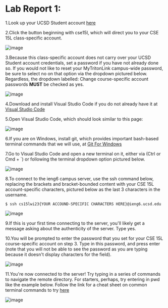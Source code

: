 # Lab Report 1:

1.Look up your UCSD Student account [here](https://sdacs.ucsd.edu/~icc/index.php)

2.Click the button beginning with cse15l, which will direct you to your CSE 15L class-specific account.

![image](https://user-images.githubusercontent.com/122490447/211925936-51e5161e-f1a2-42e3-8e0b-09342143405c.png)

3.Because this class-specific account does not carry over your UCSD Student account credentials, set a password if you have not already done so. If you would not like to reset your MyTritonLink campus-wide password, be sure to select no on that option via the dropdown pictured below. Regardless, the dropdown labelled: Change course-specific account passwords **MUST** be checked as yes.

![image](https://user-images.githubusercontent.com/122490447/211926451-45393696-9b8d-4be3-9a6c-0f50618a0e62.png)

4.Download and install Visual Studio Code if you do not already have it at [Visual Studio Code](https://code.visualstudio.com/)

5.Open Visual Studio Code, which should look similar to this page:

![image](https://user-images.githubusercontent.com/122490447/211929895-2cbe7da2-7fc4-4f2f-8fae-1136fe079fd7.png)

6.If you are on Windows, install git, which provides important bash-based terminal commands that we will use, at [Git For Windows](https://gitforwindows.org/)

7.Go to Visual Studio Code and open a new terminal on it, either via (Ctrl or Cmd + `) or following the terminal dropdown option pictured below.

![image](https://user-images.githubusercontent.com/122490447/211927340-438d33cd-122a-494a-81ad-02028af5888a.png)

8.To connect to the ieng6 campus server, use the ssh command below, replacing the brackets and bracket-bounded content with your CSE 15L account-specific characters, pictured below as the last 3 characters in the username.
```
$ ssh cs15lwi23{YOUR ACCOUND-SPECIFIC CHARACTERS HERE}@ieng6.ucsd.edu
```
![image](https://user-images.githubusercontent.com/122490447/211927745-5219027d-face-43c0-bd01-5799bad43c29.png)

9.If this is your first time connecting to the server, you'll likely get a message asking about the authenticity of the server. Type yes.

10.You will be prompted to enter the password that you set for your CSE 15L course-specific account on step 3. Type in this password, and press enter (note that you will not be able to see the password as you are typing because it doesn't display characters for the field).

![image](https://user-images.githubusercontent.com/122490447/211930201-4316b466-bea3-4de6-bf70-798ac9888ba7.png)

11.You're now connected to the server! Try typing in a series of commands to navigate the remote directory. For starters, perhaps, try entering in pwd like the example below. Follow the link for a cheat sheet on common terminal commands to try [here](https://www.educative.io/blog/bash-shell-command-cheat-sheet)

![image](https://user-images.githubusercontent.com/122490447/211930114-7f830a31-b73d-45eb-82da-07ccabe3fe85.png)
